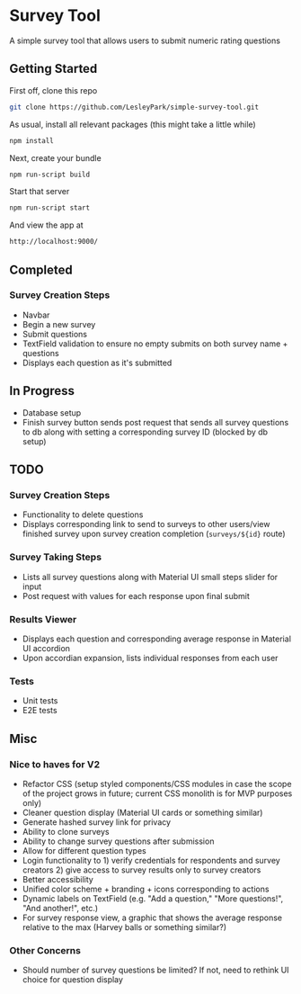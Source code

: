 # Survey Tool

A simple survey tool that allows users to submit numeric rating questions

## Getting Started
First off, clone this repo
```bash
git clone https://github.com/LesleyPark/simple-survey-tool.git
```
As usual, install all relevant packages (this might take a little while)
```bash
npm install
```
Next, create your bundle
```bash
npm run-script build
```
Start that server
```bash
npm run-script start
```
And view the app at
```bash
http://localhost:9000/
```

## Completed
### Survey Creation Steps
  * Navbar
  * Begin a new survey
  * Submit questions
  * TextField validation to ensure no empty submits on both survey name + questions
  * Displays each question as it's submitted

## In Progress
  * Database setup
  * Finish survey button sends post request that sends all survey questions to db along with setting a corresponding survey ID (blocked by db setup)

## TODO
### Survey Creation Steps
  * Functionality to delete questions
  * Displays corresponding link to send to surveys to other users/view finished survey upon survey creation completion (`surveys/${id}` route)
### Survey Taking Steps
  * Lists all survey questions along with Material UI small steps slider for input
  * Post request with values for each response upon final submit
### Results Viewer
  * Displays each question and corresponding average response in Material UI accordion
  * Upon accordian expansion, lists individual responses from each user
### Tests
  * Unit tests
  * E2E tests

## Misc
### Nice to haves for V2
  * Refactor CSS (setup styled components/CSS modules in case the scope of the project grows in future; current CSS monolith is for MVP purposes only)
  * Cleaner question display (Material UI cards or something similar)
  * Generate hashed survey link for privacy
  * Ability to clone surveys
  * Ability to change survey questions after submission
  * Allow for different question types
  * Login functionality to 1) verify credentials for respondents and survey creators 2) give access to survey results only to survey creators
  * Better accessibility
  * Unified color scheme + branding + icons corresponding to actions
  * Dynamic labels on TextField (e.g. "Add a question," "More questions!", "And another!", etc.)
  * For survey response view, a graphic that shows the average response relative to the max (Harvey balls or something similar?)
### Other Concerns
  * Should number of survey questions be limited? If not, need to rethink UI choice for question display